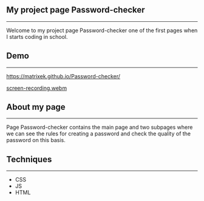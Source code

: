 ## My  project page Password-checker 
---

Welcome to my project page Password-checker one of the first pages when I starts coding in school.

## Demo
---

 https://matrixek.github.io/Password-checker/

[screen-recording.webm](https://user-images.githubusercontent.com/123593832/236574630-0d012821-71af-409b-9fb7-9c002a907209.webm)



## About my page
---
Page Password-checker contains the main page and two subpages where we can see the rules for creating a password and check the quality of the password on this basis.

## Techniques
---
- CSS
- JS
- HTML
